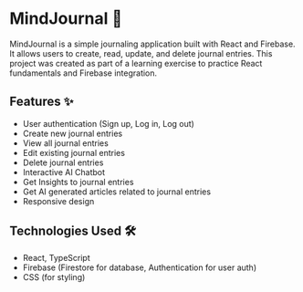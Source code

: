 # MindJournal 📝
MindJournal is a simple journaling application built with React and Firebase. It allows users to create, read, update, and delete journal entries. This project was created as part of a learning exercise to practice React fundamentals and Firebase integration.

## Features ✨
* User authentication (Sign up, Log in, Log out)
* Create new journal entries
* View all journal entries
* Edit existing journal entries
* Delete journal entries
* Interactive AI Chatbot
* Get Insights to journal entries
* Get AI generated articles related to journal entries
* Responsive design

## Technologies Used 🛠️
* React, TypeScript
* Firebase (Firestore for database, Authentication for user auth)
* CSS (for styling)

